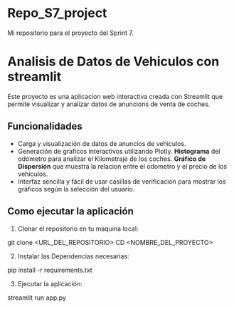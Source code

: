 # Repo_S7_project
Mi repositorio para el proyecto del Sprint 7. 

# Analisis de Datos de Vehiculos con streamlit

Este proyecto es una aplicacion web interactiva creada con Streamlit que permite visualizar y analizar datos de anuncions de venta de coches.

## Funcionalidades
- Carga y visualización de datos de anuncios de vehiculos.
- Generación de graficos interactivos utilizando Plotly.
**Histograma** del odómetro para analizar el Kilometraje de los coches.
**Gráfico de Dispersión** que muestra la relacion entre el odometro y el precio de los vehículos.
- Interfaz sencilla y fácil de usar casillas de verificación para mostrar los gráficos según la selección del usuario.

## Como ejecutar la aplicación
1. Clonar el repositorio en tu maquina local:

git clone <URL_DEL_REPOSITORIO>
CD <NOMBRE_DEL_PROYECTO>

2. Instalar las Dependencias necesarias:

pip install -r requirements.txt

3. Ejecutar la aplicación:

streamlit run app.py




